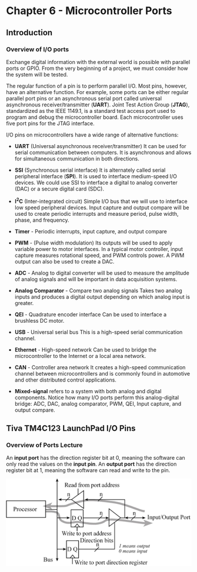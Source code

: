 # Chapter 6 - Microcontroller Ports

## Introduction
### Overview of I/O ports
Exchange digital information with the external world is possible with parallel ports or GPIO. From the very beginning of a project, we must consider how the system will be tested.

The regular function of a pin is to perform parallel I/O. Most pins, however, have an alternative function. For example, some ports can be either regular parallel port pins or an asynchronous serial port called universal asynchronous receiver/transmitter (**UART**). 
Joint Test Action Group (**JTAG**), standardized as the IEEE 1149.1, is a standard test access port used to program and debug the microcontroller board. Each microcontroller uses five port pins for the JTAG interface.

I/O pins on microcontrollers have a wide range of alternative functions:
* **UART** (Universal asynchronous receiver/transmitter)
It can be used for serial communication between computers. It is asynchronous and allows for simultaneous communication in both directions. 

* **SSI** (Synchronous serial interface)
It is alternately called serial peripheral interface (**SPI**). It is used to interface medium-speed I/O devices. We could use SSI to interface a digital to analog converter (DAC) or a secure digital card (SDC).

* **I<sup>2</sup>C** (Inter-integrated circuit)
Simple I/O bus that we will use to interface low speed peripheral devices. Input capture and output compare will be used to create periodic interrupts and measure period, pulse width, phase, and frequency.

* **Timer** - Periodic interrupts, input capture, and output compare

* **PWM** - (Pulse width modulation)
Its outputs will be used to apply variable power to motor interfaces. In a typical motor controller, input capture measures rotational speed, and PWM controls power. A PWM output can also be used to create a DAC.

* **ADC** - Analog to digital converter
will be used to measure the amplitude of analog signals and will be important in data acquisition systems. 

* **Analog Comparator** - Compare two analog signals
Takes two analog inputs and produces a digital output depending on which analog input is greater.

* **QEI** - Quadrature encoder interface
Can be used to interface a brushless DC motor.

* **USB** - Universal serial bus
This is a high-speed serial communication channel. 

* **Ethernet** - High-speed network
Can be used to bridge the microcontroller to the Internet or a local area network.

* **CAN** - Controller area network
It creates a high-speed communication channel between microcontrollers and is commonly found in automotive and other distributed control applications.

* **Mixed-signal** refers to a system with both analog and digital components. Notice how many I/O ports perform this analog-digital bridge: ADC, DAC, analog comparator, PWM, QEI, Input capture, and output compare.

## Tiva TM4C123 LaunchPad I/O Pins 
### Overview of Ports Lecture
An **input port** has the direction register bit at 0, meaning the software can only read the values on the **input pin**. An **output port** has the direction register bit at 1, meaning the software can read and write to the pin.

![](IOPort.jpg)